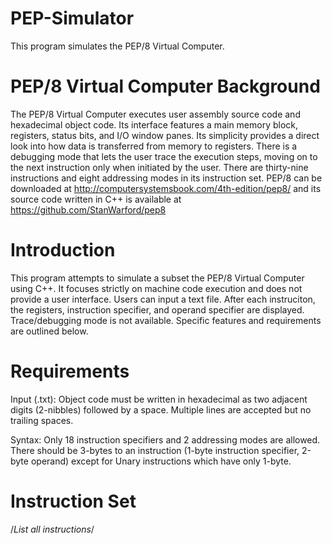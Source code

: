 # PEP-Simulator
This program simulates the PEP/8 Virtual Computer.

# PEP/8 Virtual Computer Background
The PEP/8 Virtual Computer executes user assembly source code and hexadecimal object code. Its interface features a main memory block, registers, status bits, and I/O window panes. Its simplicity provides a direct look into how data is transferred from memory to registers. There is a debugging mode that lets the user trace the execution steps, moving on to the next instruction only when initiated by the user. There are thirty-nine instructions and eight addressing modes in its instruction set. PEP/8 can be downloaded at http://computersystemsbook.com/4th-edition/pep8/ and its source code written in C++ is available at https://github.com/StanWarford/pep8

# Introduction
This program attempts to simulate a subset the PEP/8 Virtual Computer using C++. It focuses strictly on machine code execution and does not provide a user interface. Users can input a text file. After each instruciton, the registers, instruction specifier, and operand specifier are displayed. Trace/debugging mode is not available. Specific features and requirements are outlined below.

# Requirements
Input (.txt): Object code must be written in hexadecimal as two adjacent digits (2-nibbles) followed by a space. Multiple lines are accepted but no trailing spaces.

Syntax: Only 18 instruction specifiers and 2 addressing modes are allowed. There should be 3-bytes to an instruction (1-byte instruction specifier, 2-byte operand) except for Unary instructions which have only 1-byte.

# Instruction Set
/*List all instructions*/

